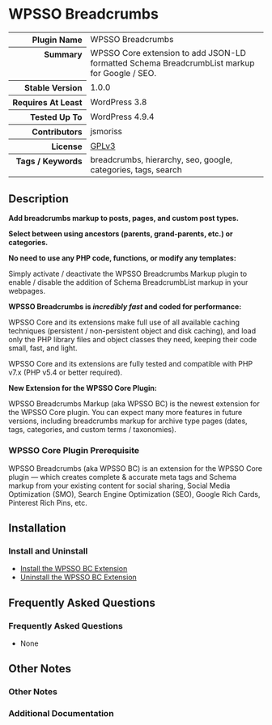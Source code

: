 <h1>WPSSO Breadcrumbs</h1>

<table>
<tr><th align="right" valign="top" nowrap>Plugin Name</th><td>WPSSO Breadcrumbs</td></tr>
<tr><th align="right" valign="top" nowrap>Summary</th><td>WPSSO Core extension to add JSON-LD formatted Schema BreadcrumbList markup for Google / SEO.</td></tr>
<tr><th align="right" valign="top" nowrap>Stable Version</th><td>1.0.0</td></tr>
<tr><th align="right" valign="top" nowrap>Requires At Least</th><td>WordPress 3.8</td></tr>
<tr><th align="right" valign="top" nowrap>Tested Up To</th><td>WordPress 4.9.4</td></tr>
<tr><th align="right" valign="top" nowrap>Contributors</th><td>jsmoriss</td></tr>
<tr><th align="right" valign="top" nowrap>License</th><td><a href="https://www.gnu.org/licenses/gpl.txt">GPLv3</a></td></tr>
<tr><th align="right" valign="top" nowrap>Tags / Keywords</th><td>breadcrumbs, hierarchy, seo, google, categories, tags, search</td></tr>
</table>

<h2>Description</h2>

<p><strong>Add breadcrumbs markup to posts, pages, and custom post types.</strong></p>

<p><strong>Select between using ancestors (parents, grand-parents, etc.) or categories.</strong></p>

<p><strong>No need to use any PHP code, functions, or modify any templates:</strong></p>

<p>Simply activate / deactivate the WPSSO Breadcrumbs Markup plugin to enable / disable the addition of Schema BreadcrumbList markup in your webpages.</p>

<p><strong>WPSSO Breadcrumbs is <em>incredibly fast</em> and coded for performance:</strong></p>

<p>WPSSO Core and its extensions make full use of all available caching techniques (persistent / non-persistent object and disk caching), and load only the PHP library files and object classes they need, keeping their code small, fast, and light.</p>

<p>WPSSO Core and its extensions are fully tested and compatible with PHP v7.x (PHP v5.4 or better required).</p>

<p><strong>New Extension for the WPSSO Core Plugin:</strong></p>

<p>WPSSO Breadcrumbs Markup (aka WPSSO BC) is the newest extension for the WPSSO Core plugin. You can expect many more features in future versions, including breadcrumbs markup for archive type pages (dates, tags, categories, and custom terms / taxonomies).</p>

<h3>WPSSO Core Plugin Prerequisite</h3>

<p>WPSSO Breadcrumbs (aka WPSSO BC) is an extension for the WPSSO Core plugin &mdash; which creates complete &amp; accurate meta tags and Schema markup from your existing content for social sharing, Social Media Optimization (SMO), Search Engine Optimization (SEO), Google Rich Cards, Pinterest Rich Pins, etc.</p>


<h2>Installation</h2>

<h3>Install and Uninstall</h3>

<ul>
<li><a href="https://wpsso.com/docs/plugins/wpsso-breadcrumbs/installation/install-the-plugin/">Install the WPSSO BC Extension</a></li>
<li><a href="https://wpsso.com/docs/plugins/wpsso-breadcrumbs/installation/uninstall-the-plugin/">Uninstall the WPSSO BC Extension</a></li>
</ul>


<h2>Frequently Asked Questions</h2>

<h3>Frequently Asked Questions</h3>

<ul>
<li>None</li>
</ul>


<h2>Other Notes</h2>

<h3>Other Notes</h3>
<h3>Additional Documentation</h3>

